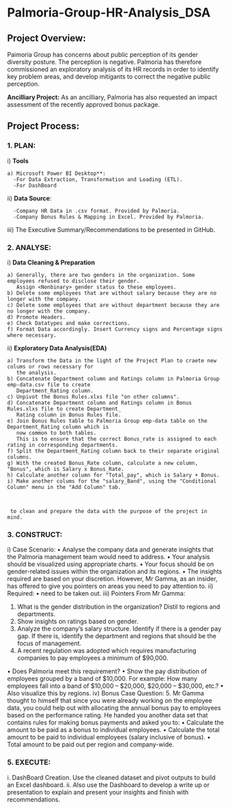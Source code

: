 # Palmoria-Group-HR-Analysis_DSA
## Project Overview:
Paimoria Group has concerns about public perception of its gender diversity posture. The perception is negative. 
Palmoria has therefore commissioned an exploratory analysis of its HR records in order to identify key problem areas, 
and develop mitigants to correct the negative public perception.

**Ancilliary Project:** As an ancilliary, Palmoria has also requested an impact assessment of the recently 
approved bonus package.

## Project Process: 
### 1.	PLAN:
i)	**Tools**

    a) Microsoft Power BI Desktop**: 
      -For Data Extraction, Transformation and Loading (ETL).
      -For DashBoard
      
ii)	**Data Source**:

      -Company HR Data in .csv format. Provided by Palmoria.
      -Company Bonus Rules & Mapping in Excel. Provided by Palmoria.

iii) The Executive Summary/Recommendations to be presented in GitHub.

### 2.	ANALYSE:
i)	**Data Cleaning & Preparation**

    a) Generally, there are two genders in the organization. Some employees refused to disclose their gender. 
       Assign <Nonbinary> gender status to these employees.
    b) Delete some employees that are without salary because they are no longer with the company. 
    c) Delete some employees that are without department because they are no longer with the company. 
    d) Promote Headers.
    e) Check Datatypes and make corrections.
    f) Format Data accordingly. Insert Currency signs and Percentage signs where necessary.

ii) **Exploratory Data Analysis(EDA)**

    a) Transform the Data in the light of the Project Plan to craete new colums or rows necessary for 
       the analysis.
    b) Concatenate Department column and Ratings column in Palmoria Group emp-data.csv file to create 
       Department_Rating column.
    c) Unpivot the Bonus Rules.xlxs file "on other columns".
    d) Concatenate Department column and Ratings column in Bonus Rules.xlxs file to create Department_
       Rating column in Bonus Rules file.
    e) Join Bonus Rules table to Palmoria Group emp-data table on the Department_Rating column which is 
       now common to both tables. 
       This is to ensure that the correct Bonus_rate is assigned to each rating in corresponding departments.
    f) Split the Department_Rating column back to their separate original columns.
    g) With the created Bonus_Rate column, calculate a new column, "Bonus", which is Salary x Bonus_Rate. 
    h) Calculate another column for "Total_pay", which is Salary + Bonus.
    i) Make another colums for the "salary_Band", using the "Conditional Column" menu in the "Add Column" tab.
    
    
    
     to clean and prepare the data with the purpose of the project in mind.

### 3.	CONSTRUCT:
i)	Case Scenario: 
•	Analyse the company data and generate insights that the Palmoria management team would need to address.
•	Your analysis should be visualized using appropriate charts.
•	Your focus should be on gender-related issues within the organization and its regions.
•	The insights required are based on your discretion. However, Mr Gamma, as an insider, has offered to give you pointers on areas you need to pay attention to.
ii)	Required:
•
need to be taken out.
iii)	Pointers From Mr Gamma:
1.	What is the gender distribution in the organization? Distil to regions and departments.
2.	Show insights on ratings based on gender.
3.	Analyze the company’s salary structure. Identify if there is a gender pay gap. If there is, identify the department and regions that should be the focus of management.
4.	A recent regulation was adopted which requires manufacturing companies to pay employees a minimum of $90,000.

•	Does Palmoria meet this requirement?
•	Show the pay distribution of employees grouped by a band of $10,000. For example: How many employees fall into a band of $10,000 – $20,000, $20,000 – $30,000, etc.? 
•	Also visualize this by regions.
iv)	Bonus Case Question:
5.	   Mr Gamma thought to himself that since you were already working on the               employee data, you could help out with allocating the annual bonus pay to employees based on the performance rating. He handed you another data set that contains rules for making bonus payments and asked you to:
•	Calculate the amount to be paid as a bonus to individual employees.
•	Calculate the total amount to be paid to individual employees (salary inclusive of bonus).
•	Total amount to be paid out per region and company-wide.

### 5.	EXECUTE:
i.  DashBoard Creation.
Use the cleaned dataset and pivot outputs to build an Excel dashboard. 
ii. Also use the Dashboard to develop a write up or presentation to explain and present your insights and finish with recommendations.
